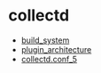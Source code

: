 # collectd


* [build_system](./build_system.md)
* [plugin_architecture](./plugin_architecture.md)
* [collectd.conf_5](./collectd.conf_5.md)
